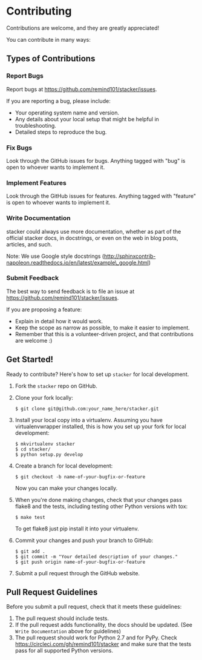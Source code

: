 # Contributing

Contributions are welcome, and they are greatly appreciated!

You can contribute in many ways:

## Types of Contributions

### Report Bugs

Report bugs at https://github.com/remind101/stacker/issues.

If you are reporting a bug, please include:

* Your operating system name and version.
* Any details about your local setup that might be helpful in troubleshooting.
* Detailed steps to reproduce the bug.

### Fix Bugs

Look through the GitHub issues for bugs. Anything tagged with "bug"
is open to whoever wants to implement it.

### Implement Features

Look through the GitHub issues for features. Anything tagged with "feature"
is open to whoever wants to implement it.

### Write Documentation

stacker could always use more documentation, whether as part of the
official stacker docs, in docstrings, or even on the web in blog posts,
articles, and such.

Note: We use Google style docstrings (http://sphinxcontrib-napoleon.readthedocs.io/en/latest/example\_google.html)

### Submit Feedback

The best way to send feedback is to file an issue at https://github.com/remind101/stacker/issues.

If you are proposing a feature:

* Explain in detail how it would work.
* Keep the scope as narrow as possible, to make it easier to implement.
* Remember that this is a volunteer-driven project, and that contributions
  are welcome :)


## Get Started!

Ready to contribute? Here's how to set up `stacker` for local development.

1. Fork the `stacker` repo on GitHub.
2. Clone your fork locally:

    ```console
    $ git clone git@github.com:your_name_here/stacker.git
    ```

3. Install your local copy into a virtualenv. Assuming you have virtualenvwrapper installed, this is how you set up your fork for local development:

    ```console
    $ mkvirtualenv stacker
    $ cd stacker/
    $ python setup.py develop
    ```

4. Create a branch for local development:

    ```console
    $ git checkout -b name-of-your-bugfix-or-feature
    ```

   Now you can make your changes locally.

5. When you're done making changes, check that your changes pass flake8 and the tests, including testing other Python versions with tox:

    ```console
    $ make test
    ```

   To get flake8 just pip install it into your virtualenv.

6. Commit your changes and push your branch to GitHub:

    ```console
    $ git add .
    $ git commit -m "Your detailed description of your changes."
    $ git push origin name-of-your-bugfix-or-feature
    ```

7. Submit a pull request through the GitHub website.

## Pull Request Guidelines

Before you submit a pull request, check that it meets these guidelines:

1. The pull request should include tests.
2. If the pull request adds functionality, the docs should be updated. (See `Write Documentation` above for guidelines)
3. The pull request should work for Python 2.7 and for PyPy. Check
   https://circleci.com/gh/remind101/stacker and make sure that the tests pass for all supported Python versions.
